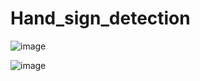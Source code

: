 # Hand_sign_detection


![image](https://github.com/user-attachments/assets/900e7426-4049-4fa0-8445-0ec1d2b18e87)

![image](https://github.com/user-attachments/assets/7033e6aa-8972-46b4-b1ae-88919ab59739)
